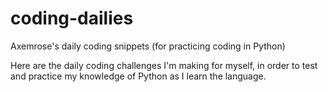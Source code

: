 # coding-dailies
Axemrose's daily coding snippets (for practicing coding in Python)

Here are the daily coding challenges I'm making for myself, in order to test and practice my knowledge of Python as I learn the language.
